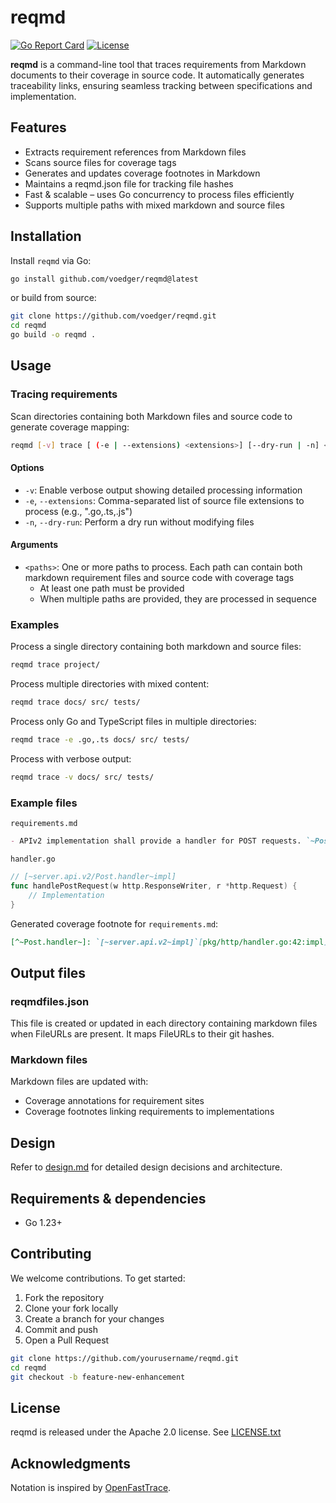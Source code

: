 # reqmd

[![Go Report Card](https://goreportcard.com/badge/github.com/voedger/reqmd)](https://goreportcard.com/report/github.com/voedger/reqmd)
[![License](https://img.shields.io/badge/license-Apache%202.0-blue.svg)](LICENSE.txt)

**reqmd** is a command-line tool that traces requirements from Markdown documents to their coverage in source code. It automatically generates traceability links, ensuring seamless tracking between specifications and implementation.

## Features

- Extracts requirement references from Markdown files
- Scans source files for coverage tags
- Generates and updates coverage footnotes in Markdown
- Maintains a reqmd.json file for tracking file hashes
- Fast & scalable – uses Go concurrency to process files efficiently
- Supports multiple paths with mixed markdown and source files

## Installation

Install `reqmd` via Go:

```sh
go install github.com/voedger/reqmd@latest
```

or build from source:

```sh
git clone https://github.com/voedger/reqmd.git
cd reqmd
go build -o reqmd .
```

## Usage

### Tracing requirements

Scan directories containing both Markdown files and source code to generate coverage mapping:

```sh
reqmd [-v] trace [ (-e | --extensions) <extensions>] [--dry-run | -n] <paths>...
```

#### Options

- `-v`: Enable verbose output showing detailed processing information
- `-e`, `--extensions`: Comma-separated list of source file extensions to process (e.g., ".go,.ts,.js")
- `-n`, `--dry-run`: Perform a dry run without modifying files

#### Arguments

- `<paths>`: One or more paths to process. Each path can contain both markdown requirement files and source code with coverage tags
  - At least one path must be provided
  - When multiple paths are provided, they are processed in sequence

### Examples

Process a single directory containing both markdown and source files:

```sh
reqmd trace project/
```

Process multiple directories with mixed content:

```sh
reqmd trace docs/ src/ tests/
```

Process only Go and TypeScript files in multiple directories:

```sh
reqmd trace -e .go,.ts docs/ src/ tests/
```

Process with verbose output:

```sh
reqmd trace -v docs/ src/ tests/
```

### Example files

`requirements.md`

```markdown
- APIv2 implementation shall provide a handler for POST requests. `~Post.handler~`coverage[^~Post.handler~].
```

`handler.go`

```go
// [~server.api.v2/Post.handler~impl]
func handlePostRequest(w http.ResponseWriter, r *http.Request) {
    // Implementation
}
```

Generated coverage footnote for `requirements.md`:

```markdown
[^~Post.handler~]: `[~server.api.v2~impl]`[pkg/http/handler.go:42:impl](https://github.com/repo/pkg/http/handler.go#L42)
```

## Output files

### reqmdfiles.json

This file is created or updated in each directory containing markdown files when FileURLs are present. It maps FileURLs to their git hashes.

### Markdown files

Markdown files are updated with:

- Coverage annotations for requirement sites
- Coverage footnotes linking requirements to implementations

## Design

Refer to [design.md](docs/design.md) for detailed design decisions and architecture.

## Requirements & dependencies

- Go 1.23+

## Contributing

We welcome contributions. To get started:

1. Fork the repository
2. Clone your fork locally
3. Create a branch for your changes
4. Commit and push
5. Open a Pull Request

```sh
git clone https://github.com/yourusername/reqmd.git
cd reqmd
git checkout -b feature-new-enhancement
```

## License

reqmd is released under the Apache 2.0 license. See [LICENSE.txt](LICENSE.txt)

## Acknowledgments

Notation is inspired by [OpenFastTrace](https://github.com/itsallcode/openfasttrace).
